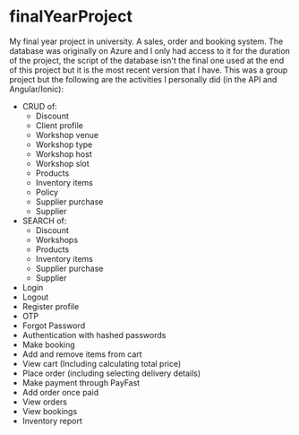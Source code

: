 # finalYearProject
My final year project in university. A sales, order and booking system. The database was originally on Azure and I only had access to it for the duration of the project, the script of the database isn't the final one used at the end of this project but it is the most recent version that I have.
This was a group project but the following are the activities I personally did (in the API and Angular/Ionic): 
- CRUD of: 
  - Discount
  - Client profile
  - Workshop venue
  - Workshop type
  - Workshop host
  - Workshop slot
  - Products
  - Inventory items
  - Policy
  - Supplier purchase
  - Supplier
- SEARCH of:
  - Discount
  - Workshops
  - Products
  - Inventory items
  - Supplier purchase
  - Supplier
- Login
- Logout
- Register profile
- OTP
- Forgot Password
- Authentication with hashed passwords
- Make booking
- Add and remove items from cart
- View cart (Including calculating total price)
- Place order (including selecting delivery details)
- Make payment through PayFast
- Add order once paid
- View orders
- View bookings
- Inventory report

 
